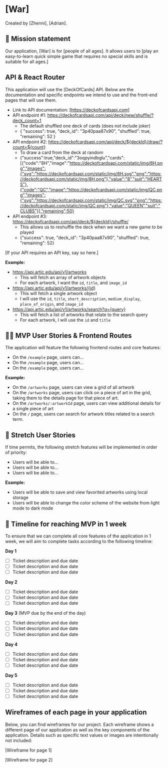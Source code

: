 # [War]

Created by [Zhenni], [Adrian].

## 🚀 Mission statement

Our application, [War] is for [people of all ages]. It allows users to [play an easy-to-learn quick simple game that requires no special skills and is suitable for all ages.]

## API & React Router

This application will use the [DeckOfCards] API. Below are the documentation and specific endpoints we intend to use and the front-end pages that will use them.

- Link to API documentation: [https://deckofcardsapi.com]
- API endpoint #1: https://deckofcardsapi.com/api/deck/new/shuffle/?deck_count=1
  - The default shuffled one deck of cards (does not include joker)
  - { "success": true, "deck_id": "3p40paa87x90", "shuffled": true, "remaining": 52 }
- API endpoint #2: https://deckofcardsapi.com/api/deck/${deckId}/draw/?count=${count}
  - To draw a card from the deck at random
  - {"success":true,"deck_id":"3oqpyindbglu","cards":[{"code":"8H","image":"https://deckofcardsapi.com/static/img/8H.png","images":{"svg":"https://deckofcardsapi.com/static/img/8H.svg","png":"https://deckofcardsapi.com/static/img/8H.png"},"value":"8","suit":"HEARTS"},{"code":"QC","image":"https://deckofcardsapi.com/static/img/QC.png","images":{"svg":"https://deckofcardsapi.com/static/img/QC.svg","png":"https://deckofcardsapi.com/static/img/QC.png"},"value":"QUEEN","suit":"CLUBS"}],"remaining":50}
- API endpoint #3: https://deckofcardsapi.com/api/deck/${deckId}/shuffle/
  - This allows us to reshuffle the deck when we want a new game to be played
  - {"success": true,
    "deck_id": "3p40paa87x90",
    "shuffled": true,
    "remaining": 52}

[If your API requires an API key, say so here.]

**Example:**
- https://api.artic.edu/api/v1/artworks
  - This will fetch an array of artwork objects
  - For each artwork, I want the `id`, `title`, and `image_id`
- https://api.artic.edu/api/v1/artworks/{id}
  - This will fetch a single artwork object
  - I will use the `id`, `title`, `short_description`, `medium_display`, `place_of_origin`, and `image_id`
- https://api.artic.edu/api/v1/artworks/search?q={query}
  - This will fetch a list of artworks that relate to the search query
  - For each artwork, I will use the `id` and `title`

## 👩‍💻 MVP User Stories & Frontend Routes

The application will feature the following frontend routes and core features:

* On the `/example` page, users can...
* On the `/example` page, users can...
* On the `/example` page, users can...

**Example:**
- On the `/artworks` page, users can view a grid of all artwork
- On the `/artworks` page, users can click on a piece of art in the grid, taking them to the details page for that piece of art.
- On the `/artworks/:artworkId` page, users can view additional details for a single piece of art
- On the `/` page, users can search for artwork titles related to a search term.

## 🤔 Stretch User Stories

If time permits, the following stretch features will be implemented in order of priority:

* Users will be able to...
* Users will be able to...
* Users will be able to...

**Example:**
* Users will be able to save and view favorited artworks using local storage
* Users will be able to change the color scheme of the website from light mode to dark mode

## 📆 Timeline for reaching MVP in 1 week

To ensure that we can complete all core features of the application in 1 week, we will aim to complete tasks according to the following timeline:

**Day 1**
- [ ] Ticket description and due date
- [ ] Ticket description and due date
- [ ] Ticket description and due date

**Day 2**
- [ ] Ticket description and due date
- [ ] Ticket description and due date
- [ ] Ticket description and due date

**Day 3** (MVP due by the end of the day)
- [ ] Ticket description and due date
- [ ] Ticket description and due date
- [ ] Ticket description and due date

**Day 4**
- [ ] Ticket description and due date
- [ ] Ticket description and due date
- [ ] Ticket description and due date

**Day 5**
- [ ] Ticket description and due date
- [ ] Ticket description and due date
- [ ] Ticket description and due date

## Wireframes of each page in your application

Below, you can find wireframes for our project. Each wireframe shows a different page of our application as well as the key components of the application. Details such as specific text values or images are intentionally not included:

[Wireframe for page 1]

[Wireframe for page 2]
